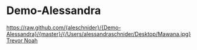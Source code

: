 # Demo-Alessandra
https://raw.github.com/{aleschnider}/{Demo-Alessandra}/{master}/{/Users/alessandraschnider/Desktop/Mawana.jpg}
[Trevor Noah](https://www.youtube.com/watch?v=4DMEekDsN2M)
